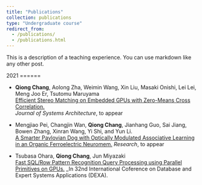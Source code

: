 ```yaml
---
title: "Publications"
collection: publications
type: "Undergraduate course"
redirect_from: 
  - /publications/
  - /publications.html
---
```


This is a description of a teaching experience. You can use markdown like any other post.

2021 ====== 

* **Qiong Chang**, Aolong Zha, Weimin Wang, Xin Liu, Masaki Onishi, Lei Lei,
Meng Joo Er, Tsutomu Maruyama<br />
<ins>Efficient Stereo Matching on Embedded GPUs with Zero-Means Cross Correlation.</ins><br />
_Journal of Systems Architecture_, to appear

* Mengjiao Pei, Changjin Wan, **Qiong Chang**, Jianhang Guo, Sai Jiang, Bowen Zhang, Xinran Wang, Yi Shi, and Yun Li. <br /> 
  <ins>A Smarter Pavlovian Dog with Optically Modulated Associative Learning in an Organic
  Ferroelectric Neuromem.</ins> _Research_, to appear

* Tsubasa Ohara, **Qiong Chang**, Jun Miyazaki<br /> 
<ins>Fast SQL/Row Pattern Recognition Query Processing using Parallel Primitives on GPUs.</ins> 
_In 32nd International Coference on Database and Expert Systems Applications (DEXA).